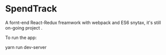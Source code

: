 # SpendTrack

A fornt-end React-Redux freamwork with webpack and ES6 snytax, it's still on-going project .

To run the app:

yarn run dev-server


